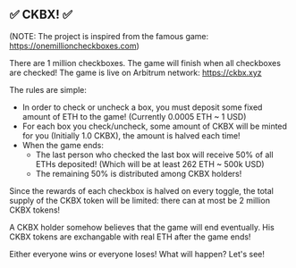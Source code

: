 ## ✅ CKBX! ✅

(NOTE: The project is inspired from the famous game: https://onemillioncheckboxes.com)

There are 1 million checkboxes. The game will finish when all checkboxes are checked! The game is live on Arbitrum network: https://ckbx.xyz

The rules are simple:

- In order to check or uncheck a box, you must deposit some fixed amount of ETH to the game! (Currently 0.0005 ETH ~ 1 USD)
- For each box you check/uncheck, some amount of CKBX will be minted for you (Initially 1.0 CKBX), the amount is halved each time!
- When the game ends:
    - The last person who checked the last box will receive 50% of all ETHs deposited! (Which will be at least 262 ETH ~ 500k USD)
    - The remaining 50% is distributed among CKBX holders!

Since the rewards of each checkbox is halved on every toggle, the total supply of the CKBX token will be limited: there can at most be 2 million CKBX tokens!

A CKBX holder somehow believes that the game will end eventually. His CKBX tokens are exchangable with real ETH after the game ends!

Either everyone wins or everyone loses! What will happen? Let's see!
